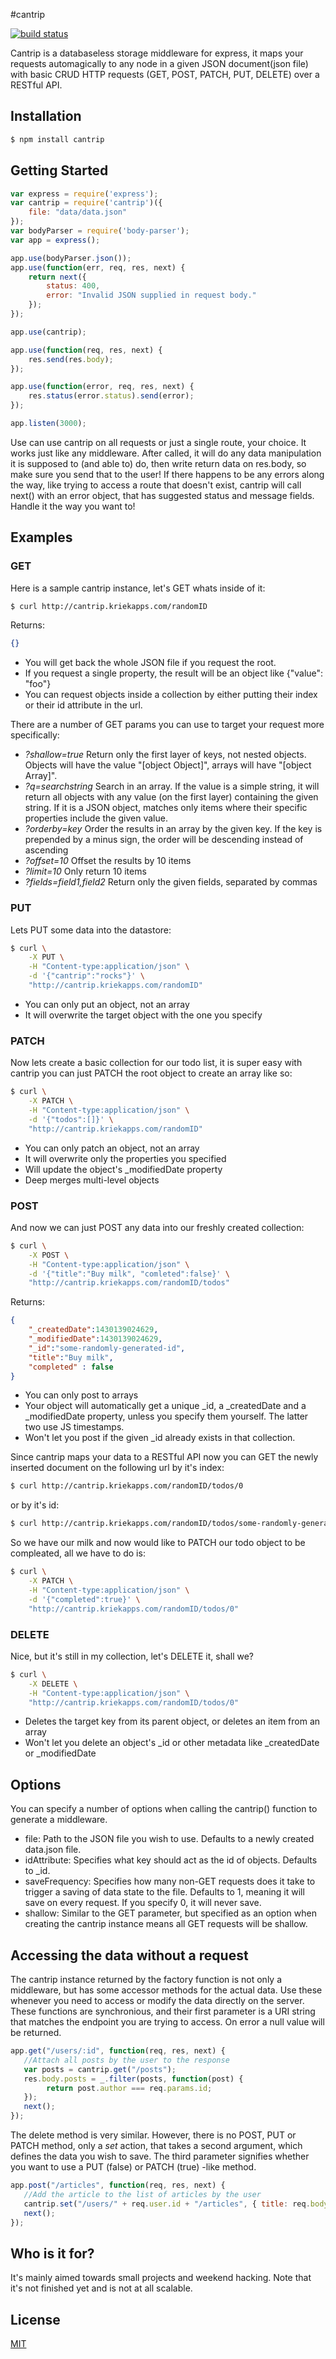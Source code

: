 #cantrip

[![build status](https://api.travis-ci.org/kriekapps/cantrip.svg?branch=master)](http://travis-ci.org/kriekApps/cantrip)

Cantrip is a databaseless storage middleware for express, it maps your requests automagically to any node in a given JSON document(json file) with basic CRUD HTTP requests (GET, POST, PATCH, PUT, DELETE) over a RESTful API.

## Installation

```bash
$ npm install cantrip
```

## Getting Started

```js
var express = require('express');
var cantrip = require('cantrip')({
    file: "data/data.json"
});
var bodyParser = require('body-parser');
var app = express();

app.use(bodyParser.json());
app.use(function(err, req, res, next) {
	return next({
		status: 400,
		error: "Invalid JSON supplied in request body."
	});
});

app.use(cantrip);

app.use(function(req, res, next) {
	res.send(res.body);
});

app.use(function(error, req, res, next) {
	res.status(error.status).send(error);
});

app.listen(3000);
```

Use can use cantrip on all requests or just a single route, your choice. It works just like any middleware. After called, it will do any data manipulation it is supposed to (and able to) do, then write return data on res.body, so make sure you send that to the user! If there happens to be any errors along the way, like trying to access a route that doesn't exist, cantrip will call next() with an error object, that has suggested status and message fields. Handle it the way you want to!

## Examples
### GET
Here is a sample cantrip instance, let's GET whats inside of it:
```bash
$ curl http://cantrip.kriekapps.com/randomID
```

Returns:
```json
{}
```
- You will get back the whole JSON file if you request the root.
- If you request a single property, the result will be an object like {"value": "foo"}
- You can request objects inside a collection by either putting their index or their id attribute in the url. 

There are a number of GET params you can use to target your request more specifically:
- *?shallow=true* Return only the first layer of keys, not nested objects. Objects will have the value "[object Object]", arrays will have "[object Array]".
- *?q=searchstring* Search in an array. If the value is a simple string, it will return all objects with any value (on the first layer) containing the given string. If it is a JSON object, matches only items where their specific properties include the given value.
- *?orderby=key* Order the results in an array by the given key. If the key is prepended by a minus sign, the order will be descending instead of ascending
- *?offset=10* Offset the results by 10 items
- *?limit=10* Only return 10 items
- *?fields=field1,field2* Return only the given fields, separated by commas


### PUT
Lets PUT some data into the datastore:
```bash
$ curl \
    -X PUT \
    -H "Content-type:application/json" \
    -d '{"cantrip":"rocks"}' \
    "http://cantrip.kriekapps.com/randomID"
```
- You can only put an object, not an array
- It will overwrite the target object with the one you specify

### PATCH
Now lets create a basic collection for our todo list, it is super easy with cantrip you can just PATCH the root object to create an array like so:
```bash
$ curl \
    -X PATCH \
    -H "Content-type:application/json" \
    -d '{"todos":[]}' \
    "http://cantrip.kriekapps.com/randomID"
```
- You can only patch an object, not an array
- It will overwrite only the properties you specified
- Will update the object's _modifiedDate property
- Deep merges multi-level objects

### POST
And now we can just POST any data into our freshly created collection:
```bash
$ curl \
    -X POST \
    -H "Content-type:application/json" \
    -d '{"title":"Buy milk", "comleted":false}' \
    "http://cantrip.kriekapps.com/randomID/todos"
```

Returns:
```json
{
    "_createdDate":1430139024629,
    "_modifiedDate":1430139024629,
    "_id":"some-randomly-generated-id",
    "title":"Buy milk",
    "completed" : false
}
```
- You can only post to arrays
- Your object will automatically get a unique _id, a _createdDate and a _modifiedDate property, unless you specify them yourself. The latter two use JS timestamps.
- Won't let you post if the given _id already exists in that collection.

Since cantrip maps your data to a RESTful API now you can GET the newly inserted document on the following url by it's index:
```bash
$ curl http://cantrip.kriekapps.com/randomID/todos/0
```
or by it's id:
```bash
$ curl http://cantrip.kriekapps.com/randomID/todos/some-randomly-generated-id
```

So we have our milk and now would like to PATCH our todo object to be compleated, all we have to do is:

```bash
$ curl \
    -X PATCH \
    -H "Content-type:application/json" \
    -d '{"completed":true}' \
    "http://cantrip.kriekapps.com/randomID/todos/0"
```


### DELETE
Nice, but it's still in my collection, let's DELETE it, shall we?
```bash
$ curl \
    -X DELETE \
    -H "Content-type:application/json" \
    "http://cantrip.kriekapps.com/randomID/todos/0"
```
- Deletes the target key from its parent object, or deletes an item from an array
- Won't let you delete an object's _id or other metadata like _createdDate or _modifiedDate

## Options

You can specify a number of options when calling the cantrip() function to generate a middleware.
* file: Path to the JSON file you wish to use. Defaults to a newly created data.json file.
* idAttribute: Specifies what key should act as the id of objects. Defaults to _id.
* saveFrequency: Specifies how many non-GET requests does it take to trigger a saving of data state to the file. Defaults to 1, meaning it will save on every request. If you specify 0, it will never save.
* shallow: Similar to the GET parameter, but specified as an option when creating the cantrip instance means all GET requests will be shallow.

## Accessing the data without a request
The cantrip instance returned by the factory function is not only a middleware, but has some accessor methods for the actual data. Use these whenever you need to access or modify the data directly on the server. These functions are synchronious, and their first parameter is a URI string that matches the endpoint you are trying to access. On error a null value will be returned.

```js
app.get("/users/:id", function(req, res, next) {
   //Attach all posts by the user to the response
   var posts = cantrip.get("/posts");
   res.body.posts = _.filter(posts, function(post) {
        return post.author === req.params.id;
   });
   next();
});
```

The delete method is very similar. However, there is no POST, PUT or PATCH method, only a *set* action, that takes a second argument, which defines the data you wish to save. The third parameter signifies whether you want to use a PUT (false) or PATCH (true) -like method.

```js
app.post("/articles", function(req, res, next) {
   //Add the article to the list of articles by the user
   cantrip.set("/users/" + req.user.id + "/articles", { title: req.body.title }, true);
   next();
});
```

## Who is it for?
It's mainly aimed towards small projects and weekend hacking. Note that it's not finished yet and is not at all scalable.

## License

  [MIT](LICENSE)